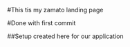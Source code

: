 #This tis my zamato landing page

#Done with first commit

##Setup created here for our application
